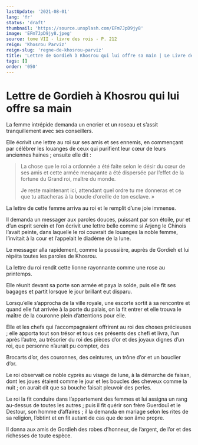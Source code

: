 ```yaml
---
lastUpdate: '2021-08-01'
lang: 'fr'
status: 'draft'
thumbnail: 'https://source.unsplash.com/EFm7JpD9jy8'
image: 'EFm7JpD9jy8.jpeg'
source: tome VII - livre des rois - P. 212
reign: 'Khosrou Parviz'
reign-slug: 'regne-de-khosrou-parviz'
title: 'Lettre de Gordieh à Khosrou qui lui offre sa main | Le Livre des Rois | Shâhnâmeh'
tags: []
order: '050'
---
```


<!-- LTeX: language=fr -->

# Lettre de Gordieh à Khosrou qui lui offre sa main

La femme intrépide demanda un encrier et un roseau et s’assit tranquillement avec ses conseillers.

Elle écrivit une lettre au roi sur ses amis et ses ennemis, en commençant par célébrer les louanges de ceux qui purifient leur cœur de leurs anciennes haines ; ensuite elle dit :

> La chose que le roi a ordonnée a été faite selon le désir du cœur de ses amis et cette armée menaçante a été dispersée par l’effet de la fortune du Grand roi, maître du monde.
>
> Je reste maintenant ici, attendant quel ordre tu me donneras et ce que tu attacheras à la boucle d’oreille de ton esclave. »

La lettre de cette femme arriva au roi et le remplit d’une joie immense.

Il demanda un messager aux paroles douces, puissant par son étoile, pur et d’un esprit serein et l’on écrivit une lettre belle comme si Arjeng le Chinois l’avait peinte, dans laquelle le roi couvrait de louanges la noble femme, l’invitait à la cour et l’appelait le diadème de la lune.

Le messager alla rapidement, comme la poussière, auprès de Gordieh et lui répéta toutes les paroles de Khosrou.

La lettre du roi rendit cette lionne rayonnante comme une rose au printemps.

Elle réunit devant sa porte son armée et paya la solde, puis elle fit ses bagages et partit lorsque le jour brillant eut disparu.

Lorsqu’elle s’approcha de la ville royale, une escorte sortit à sa rencontre et quand elle fut arrivée à la porte du palais, on la fit entrer et elle trouva le maître de la couronne plein d’attentions pour elle.

Elle et les chefs qui l’accompagnaient offrirent au roi des choses précieuses ; elle apporta tout son trésor et tous ces présents des chefi et livra, l’un après l’autre, au trésorier du roi des pièces d’or et des joyaux dignes d’un roi, que personne n’aurait pu compter, des

Brocarts d’or, des couronnes, des ceintures, un trône d’or et un bouclier d’or.

Le roi observait ce noble cyprès au visage de lune, à la démarche de faisan, dont les joues étaient comme le jour et les boucles des cheveux comme la nuit ; on aurait dit que sa bouche faisait pleuvoir des perles.

Le roi la fit conduire dans l’appartement des femmes et lui assigna un rang au-dessus de toutes les autres ; puis il fit quérir son frère Guerdouî et le Destour, son homme d’affaires ; il la demanda en mariage selon les rites de sa religion, l’obtint et en fit autant de cas que de son âme propre.

Il donna aux amis de Gordieh des robes d’honneur, de l’argent, de l’or et des richesses de toute espèce.
